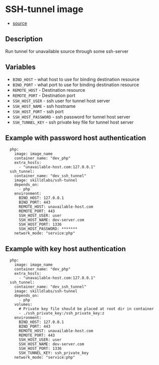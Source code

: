 # SSH-tunnel image

- [source](https://github.com/skilld-labs/docker-tunnel)

## Description
Run tunnel for unavailable source through some ssh-server

## Variables
* `BIND_HOST` - what host to use for binding destination resource
* `BIND_PORT` - what port to use for binding destination resource
* `REMOTE_HOST` - Destination resource
* `REMOTE_PORT` - Destination port
* `SSH_HOST_USER` - ssh user for tunnel host server
* `SSH_HOST_NAME` - ssh hostname
* `SSH_HOST_PORT` - ssh port
* `SSH_HOST_PASSWORD` - ssh password for tunnel host server
* `SSH_TUNNEL_KEY` - ssh private key file for tunnel host server

## Example with password host authentication
```
  php:
    image: image_name
    container_name: "dev_php"
    extra_hosts:
      - "unavailable-host.com:127.0.0.1"
  ssh_tunnel:
    container_name: "dev_ssh_tunnel"
    image: skilldlabs/ssh-tunnel
    depends_on:
      - php
    environment:
      BIND_HOST: 127.0.0.1
      BIND_PORT: 443
      REMOTE_HOST: unavailable-host.com
      REMOTE_PORT: 443
      SSH_HOST_USER: user
      SSH_HOST_NAME: dev-server.com
      SSH_HOST_PORT: 1336
      SSH_HOST_PASSWORD: *******
    network_mode: "service:php"
```

## Example with key host authentication
```
  php:
    image: image_name
    container_name: "dev_php"
    extra_hosts:
      - "unavailable-host.com:127.0.0.1"
  ssh_tunnel:
    container_name: "dev_ssh_tunnel"
    image: skilldlabs/ssh-tunnel
    depends_on:
      - php
    volumes:
      # Private key file should be placed at root dir in container
      - ./ssh_private_key:/ssh_private_key:z
    environment:
      BIND_HOST: 127.0.0.1
      BIND_PORT: 443
      REMOTE_HOST: unavailable-host.com
      REMOTE_PORT: 443
      SSH_HOST_USER: user
      SSH_HOST_NAME: dev-server.com
      SSH_HOST_PORT: 1336
      SSH_TUNNEL_KEY: ssh_private_key
    network_mode: "service:php"
```

